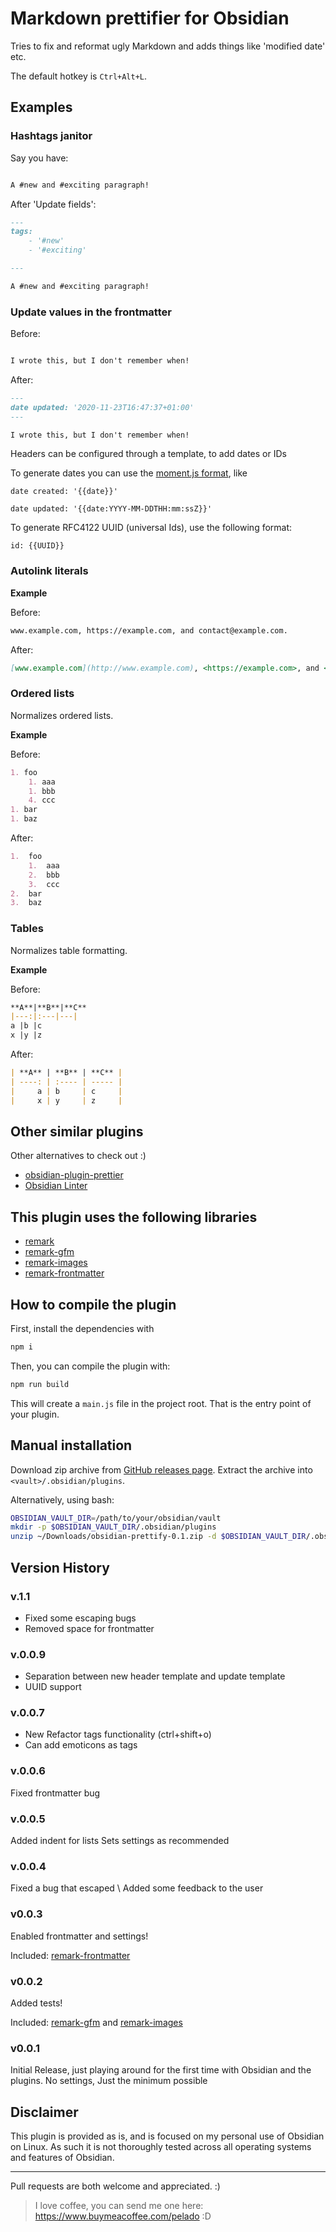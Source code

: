 # Markdown prettifier for Obsidian

Tries to fix and reformat ugly Markdown and adds things like 'modified date' etc.

The default hotkey is `Ctrl+Alt+L`.

## Examples

### Hashtags janitor

Say you have:

```markdown

A #new and #exciting paragraph!
```

After 'Update fields':

```markdown
---
tags:
    - '#new'
    - '#exciting'

---

A #new and #exciting paragraph!


```

### Update values in the frontmatter

Before:

```markdown

I wrote this, but I don't remember when!

```

After:

```markdown
---
date updated: '2020-11-23T16:47:37+01:00'
---

I wrote this, but I don't remember when!

```

Headers can be configured through a template, to add dates or IDs

To generate dates you can use the [moment.js format](https://momentjs.com/docs/#/displaying/format), like

```
date created: '{{date}}'
```

```
date updated: '{{date:YYYY-MM-DDTHH:mm:ssZ}}'
```

To generate RFC4122 UUID (universal Ids), use the following format:

```
id: {{UUID}}
```

### Autolink literals

**Example**

Before:

```markdown
www.example.com, https://example.com, and contact@example.com.
```

After:

```markdown
[www.example.com](http://www.example.com), <https://example.com>, and <contact@example.com>.
```

### Ordered lists

Normalizes ordered lists.

**Example**

Before:

```markdown
1. foo
    1. aaa
    1. bbb
    4. ccc
1. bar
1. baz
```

After:

```markdown
1.  foo
    1.  aaa
    2.  bbb
    3.  ccc
2.  bar
3.  baz
```

### Tables

Normalizes table formatting.

**Example**

Before:

```markdown
**A**|**B**|**C**
|---:|:---|---|
a |b |c
x |y |z
```

After:

```markdown
| **A** | **B** | **C** |
| ----: | :---- | ----- |
|     a | b     | c     |
|     x | y     | z     |
```


## Other similar plugins
Other alternatives to check out :)

-   [obsidian-plugin-prettier](https://github.com/hipstersmoothie/obsidian-plugin-prettier)
-   [Obsidian Linter](https://github.com/platers/obsidian-linter)

## This plugin uses the following libraries

-   [remark](https://github.com/remarkjs/remark)
-   [remark-gfm](https://github.com/remarkjs/remark-gfm#readme)
-   [remark-images](https://github.com/remarkjs/remark-images)
-   [remark-frontmatter](https://github.com/wooorm/remark-frontmatter)

## How to compile the plugin

First, install the dependencies with

```bash
npm i
```

Then, you can compile the plugin with:

```bash
npm run build
```

This will create a `main.js` file in the project root. That is the entry point of your plugin.

## Manual installation

Download zip archive from [GitHub releases page](https://github.com/cristianvasquez/obsidian-prettify/releases).
Extract the archive into `<vault>/.obsidian/plugins`.

Alternatively, using bash:

```bash
OBSIDIAN_VAULT_DIR=/path/to/your/obsidian/vault
mkdir -p $OBSIDIAN_VAULT_DIR/.obsidian/plugins
unzip ~/Downloads/obsidian-prettify-0.1.zip -d $OBSIDIAN_VAULT_DIR/.obsidian/plugins
```


## Version History

### v.1.1

- Fixed some escaping bugs
- Removed space for frontmatter

### v.0.0.9

- Separation between new header template and update template
- UUID support

### v.0.0.7

- New Refactor tags functionality (ctrl+shift+o)
- Can add emoticons as tags

### v.0.0.6

Fixed frontmatter bug

### v.0.0.5

Added indent for lists
Sets settings as recommended

### v.0.0.4

Fixed a bug that escaped \\
Added some feedback to the user

### v0.0.3

Enabled frontmatter and settings!

Included: [remark-frontmatter](https://github.com/wooorm/remark-frontmatter)

### v0.0.2

Added tests!

Included: [remark-gfm](https://github.com/remarkjs/remark-gfm#readme) and [remark-images](https://github.com/remarkjs/remark-images)

### v0.0.1

Initial Release, just playing around for the first time with Obsidian and the plugins. No settings, Just the minimum possible

## Disclaimer

This plugin is provided as is, and is focused on my personal use of Obsidian on Linux. As such it is not thoroughly tested across all operating systems and features of Obsidian.

---

Pull requests are both welcome and appreciated. :)

> I love coffee, you can send me one here: <https://www.buymeacoffee.com/pelado> :D
